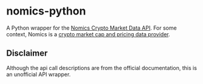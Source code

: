 # nomics-python
A Python wrapper for the [Nomics Crypto Market Data API](http://docs.nomics.com/).  For some context, Nomics is a [crypto market cap and pricing data provider](https://nomics.com).

## Disclaimer
Although the api call descriptions are from the official documentation, this is an unofficial API wrapper. 
